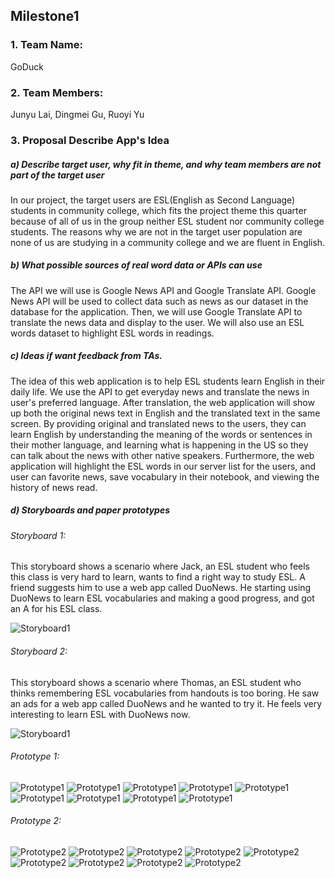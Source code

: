 ## Milestone1

### 1. Team Name:
GoDuck

### 2. Team Members:
Junyu Lai, Dingmei Gu, Ruoyi Yu

### 3. Proposal Describe App's Idea

##### a) Describe target user, why fit in theme, and why team members are not part of the target user

In our project, the target users are ESL(English as Second Language) students in community college, which fits the project theme this quarter because of all of us in the group neither ESL student nor community college students. The reasons why we are not in the target user population are none of us are studying in a community college and we are fluent in English.

##### b) What possible sources of real word data or APIs can use

The API we will use is Google News API and Google Translate API. Google News API will be used to collect data such as news as our dataset in the database for the application. Then, we will use Google Translate API to translate the news data and display to the user. We will also use an ESL words dataset to highlight ESL words in readings.

##### c) Ideas if want feedback from TAs.

The idea of this web application is to help ESL students learn English in their daily life. We use the API to get everyday news and translate the news in user's preferred language. After translation, the web application will show up both the original news text in English and the translated text in the same screen. By providing original and translated news to the users, they can learn English by understanding the meaning of the words or sentences in their mother language, and learning what is happening in the US so they can talk about the news with other native speakers. Furthermore, the web application will highlight the ESL words in our server list for the users, and user can favorite news, save vocabulary in their notebook, and viewing the history of news read.

##### d) Storyboards and paper prototypes

###### Storyboard 1:

This storyboard shows a scenario where Jack, an ESL student who feels this class is very hard to learn, wants to find a right way to study ESL. A friend suggests him to use a web app called DuoNews. He starting using DuoNews to learn ESL vocabularies and making a good progress, and got an A for his ESL class.

![Storyboard1](https://github.com/KingsleyLai/COGS121/blob/master/images/Storyboard1.png)

###### Storyboard 2:

This storyboard shows a scenario where Thomas, an ESL student who thinks remembering ESL vocabularies from handouts is too boring. He saw an ads for a web app called DuoNews and he wanted to try it. He feels very interesting to learn ESL with DuoNews now.

![Storyboard1](https://github.com/KingsleyLai/COGS121/blob/master/images/Storyboard2.png)


###### Prototype 1:

![Prototype1](https://github.com/KingsleyLai/COGS121/blob/master/images/prototype1/Signin.png)
![Prototype1](https://github.com/KingsleyLai/COGS121/blob/master/images/prototype1/Signup.png)
![Prototype1](https://github.com/KingsleyLai/COGS121/blob/master/images/prototype1/Settings.png)
![Prototype1](https://github.com/KingsleyLai/COGS121/blob/master/images/prototype1/Home.png)
![Prototype1](https://github.com/KingsleyLai/COGS121/blob/master/images/prototype1/History.png)
![Prototype1](https://github.com/KingsleyLai/COGS121/blob/master/images/prototype1/ReadNews.png)
![Prototype1](https://github.com/KingsleyLai/COGS121/blob/master/images/prototype1/StudySets.png)
![Prototype1](https://github.com/KingsleyLai/COGS121/blob/master/images/prototype1/History.png)
![Prototype1](https://github.com/KingsleyLai/COGS121/blob/master/images/prototype1/Favorite.png)

###### Prototype 2:

![Prototype2](https://github.com/KingsleyLai/COGS121/blob/master/images/prototype2/Signin.png)
![Prototype2](https://github.com/KingsleyLai/COGS121/blob/master/images/prototype2/Signup.png)
![Prototype2](https://github.com/KingsleyLai/COGS121/blob/master/images/prototype2/StudySets.png)
![Prototype2](https://github.com/KingsleyLai/COGS121/blob/master/images/prototype2/Settings.png)
![Prototype2](https://github.com/KingsleyLai/COGS121/blob/master/images/prototype2/ReadNews-2.png)
![Prototype2](https://github.com/KingsleyLai/COGS121/blob/master/images/prototype2/Home-2.png)
![Prototype2](https://github.com/KingsleyLai/COGS121/blob/master/images/prototype2/Home-2Sidebar.png)
![Prototype2](https://github.com/KingsleyLai/COGS121/blob/master/images/prototype2/History.png)
![Prototype2](https://github.com/KingsleyLai/COGS121/blob/master/images/prototype2/Favorite.png)
